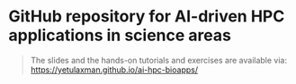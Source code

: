 # GitHub repository for AI-driven HPC applications in science areas

> The slides and the hands-on tutorials and exercises are available via: https://yetulaxman.github.io/ai-hpc-bioapps/
